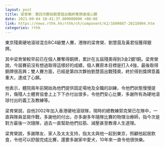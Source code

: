 ```yaml
---
layout: post
title: 梁育榮：第四次夥拍劉慧茵出戰終奪牌達成心願
date: 2021-09-04 18:41:37.000000000 +08:00
link: https://news.rthk.hk/rthk/ch/component/k2/1609087-20210904.htm
categories: rthk
---
```


東京殘奧硬地滾球混合BC4級雙人賽，港隊的梁育榮、劉慧茵及黃君恒獲得銀牌。

其中梁育榮較早前已在個人賽奪得銅牌，累計在五屆殘奧得到3金2銀1銅。梁育榮說，今屆賽前沒有想過取得這樣好的成績，個人賽原本目標是打入4強，最後取得銅牌很高興；雙人賽方面，已經是第四次夥拍劉慧茵出戰殘奧，終於得到獎牌意義重大，達成了心願。

他表示，體院兩年前開始為他們提供固定場地及全職的訓練，令他們狀態慢慢提升，傷殘人士體育協會上上下下亦付出很多，令他們安心比賽，多謝所有為硬地滾球付出的義工及教練等。

梁育榮說，自他2002年加入香港硬地滾球隊，現時的總教練郭克榮已在隊中，一直與隊員並肩作戰，多謝他的付出，亦多謝多年隨隊比賽的物理治療師，指今次是對方最後一次隨隊，過去一直幫助他們拉筋、減壓甚至教導人生道理。

梁育榮說，多謝隊友、家人及太太支持，指太太與他一起到東京，照顧他起居飲食，令他可以舒服完成比賽，還要多謝家中愛犬，10年來一直令他很快樂。
